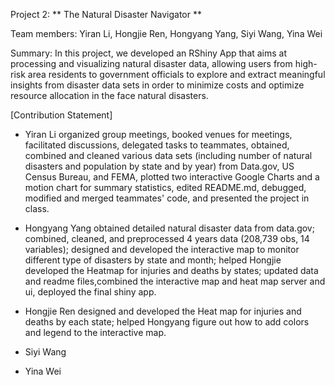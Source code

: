 
Project 2: ** The Natural Disaster Navigator **

Team members: Yiran Li, Hongjie Ren, Hongyang Yang, Siyi Wang, Yina Wei

Summary: In this project, we developed an RShiny App that aims at processing and visualizing natural disaster data, allowing users from high-risk area residents to government officials to explore and extract meaningful insights from disaster data sets in order to minimize costs and optimize resource allocation in the face natural disasters.

[Contribution Statement] 
  + Yiran Li organized group meetings, booked venues for meetings, facilitated discussions, delegated tasks to teammates, obtained, combined and cleaned various data sets (including number of natural disasters and population by state and by year) from Data.gov, US Census Bureau, and FEMA, plotted two interactive Google Charts and a motion chart for summary statistics, edited README.md, debugged, modified and merged teammates' code, and presented the project in class.
  
  + Hongyang Yang obtained detailed natural disaster data from data.gov; combined, cleaned, and preprocessed 4 years data (208,739 obs, 14 variables); designed and developed the interactive map to monitor different type of disasters by state and month; helped Hongjie developed the Heatmap for injuries and deaths by states; updated data and readme files,combined the interactive map and heat map server and ui, deployed the final shiny app.
   
  + Hongjie Ren designed and developed the Heat map for injuries and deaths by each state; helped Hongyang figure out how to add colors and legend to the interactive map.

  + Siyi Wang
  + Yina Wei
  
